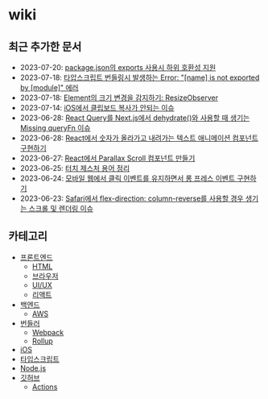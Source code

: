 # wiki

## 최근 추가한 문서

- 2023-07-20: [package.json의 exports 사용시 하위 호환성 지원](./typescript/package-json-exports-backward-compatiblity/ko.md)
- 2023-07-18: [타압스크립트 번들링시 발생하는 Error: "[name] is not exported by [module]" 에러](./bundler/rollup/typescript-name-is-not-exported-by-module/ko.md)
- 2023-07-18: [Element의 크기 변경을 감지하기: ResizeObserver](./front-end/browser/resize-observer/ko.md)
- 2023-07-14: [iOS에서 클립보드 복사가 안되는 이슈](./front-end/browser/clipboard-copy-not-working-ios/ko.md)
- 2023-06-28: [React Query를 Next.js에서 dehydrate()와 사용할 때 생기는 Missing queryFn 이슈](./front-end/react/react-query-dehydrate-nextjs-missing-queryfn/ko.md)
- 2023-06-28: [React에서 숫자가 올라가고 내려가는 텍스트 애니메이션 컴포넌트 구현하기](./front-end/uiux/implement-rolling-number-component-in-react/ko.md)
- 2023-06-27: [React에서 Parallax Scroll 컴포넌트 만들기](./front-end/uiux/implement-parallax-scroll-component-in-react/ko.md)
- 2023-06-25: [터치 제스처 용어 정리](./front-end/uiux/touch-gesture-terms/ko.md)
- 2023-06-24: [모바일 웹에서 클릭 이벤트를 유지하면서 롱 프레스 이벤트 구현하기](./front-end/browser/implement-long-press-event-with-click-event-on-mobile-web/ko.md)
- 2023-06-23: [Safari에서 flex-direction: column-reverse를 사용할 경우 생기는 스크롤 및 렌더링 이슈](./front-end/browser/safari-flex-direction-column-reverse-scroll-and-rendering-issue/ko.md)

## 카테고리

- [프론트엔드](./front-end/ko.md)
  - [HTML](./front-end/html/ko.md)
  - [브라우저](./front-end/browser/ko.md)
  - [UI/UX](./front-end/uiux/ko.md)
  - [리액트](./front-end/react/ko.md)
- [백엔드](./back-end/ko.md)
  - [AWS](./back-end/aws/ko.md)
- [번들러](./bundler/ko.md)
  - [Webpack](./bundler/webpack/ko.md)
  - [Rollup](./bundler/rollup/ko.md)
- [iOS](./ios/ko.md)
- [타입스크립트](./typescript/ko.md)
- [Node.js](./nodejs/ko.md)
- [깃허브](./github/ko.md)
  - [Actions](./github/actions/ko.md)

